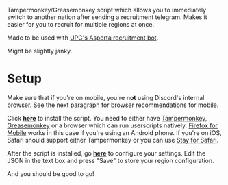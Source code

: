 Tampermonkey/Greasemonkey script which allows you to immediately switch to another nation after sending a recruitment telegram. Makes it easier for you to recruit for multiple regions at once.

Made to be used with [UPC's Asperta recruitment bot](https://www.nationstates.net/page=dispatch/id=2557613).

Might be slightly janky.

# Setup

Make sure that if you're on mobile, you're **not** using Discord's internal browser. See the next paragraph for browser recommendations for mobile.

Click **[here](https://github.com/Lunartik/ns-instant-tg-login/raw/main/switcher.user.js)** to install the script. You need to either have [Tampermonkey](https://www.tampermonkey.net/), [Greasemonkey](https://addons.mozilla.org/en-CA/firefox/addon/greasemonkey/) or a browser which can run userscripts natively. [Firefox for Mobile](https://www.firefox.com/en-CA/browsers/mobile/android/) works in this case if you're using an Android phone. If you're on iOS, Safari should support either Tampermonkey or you can use [Stay for Safari](https://apps.apple.com/us/app/stay-for-safari/id1591620171).

After the script is installed, go **[here](https://www.nationstates.net/page=blank/asperta_switcher)** to configure your settings. Edit the JSON in the text box and press "Save" to store your region configuration.

And you should be good to go!
